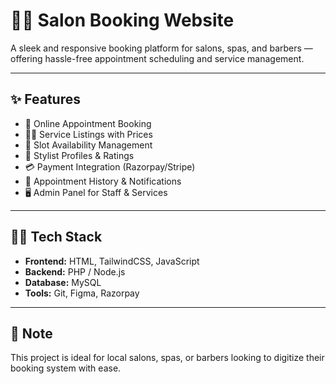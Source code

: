 # 💇‍♀️ Salon Booking Website

A sleek and responsive booking platform for salons, spas, and barbers — offering hassle-free appointment scheduling and service management.

---

## ✨ Features

- 💅 Online Appointment Booking  
- 💇‍♂️ Service Listings with Prices  
- 📅 Slot Availability Management  
- 👥 Stylist Profiles & Ratings  
- 💳 Payment Integration (Razorpay/Stripe)  
- 🧾 Appointment History & Notifications  
- 🖥️ Admin Panel for Staff & Services  

---

## 🧑‍💻 Tech Stack

- **Frontend:** HTML, TailwindCSS, JavaScript  
- **Backend:** PHP / Node.js  
- **Database:** MySQL  
- **Tools:** Git, Figma, Razorpay

---

## 📌 Note

This project is ideal for local salons, spas, or barbers looking to digitize their booking system with ease.
